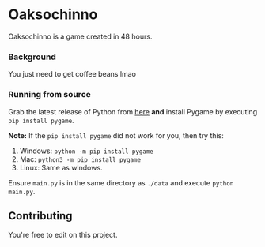 # Oaksochinno

Oaksochinno is a game created in 48 hours.

### Background
You just need to get coffee beans lmao

### Running from source
Grab the latest release of Python from [here](https://www.python.org/downloads/) **and** install Pygame by executing ``pip install pygame``.

**Note:** If the ``pip install pygame`` did not work for you, then try this:
1. Windows:
``python -m pip install pygame``
2. Mac: 
``python3 -m pip install pygame``
3. Linux:
Same as windows.

Ensure ``main.py`` is in the same directory as ``./data`` and execute  ``python main.py``.

## Contributing
You're free to edit on this project.
